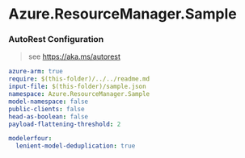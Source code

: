 # Azure.ResourceManager.Sample
### AutoRest Configuration
> see https://aka.ms/autorest

``` yaml
azure-arm: true
require: $(this-folder)/../../readme.md
input-file: $(this-folder)/sample.json
namespace: Azure.ResourceManager.Sample
model-namespace: false
public-clients: false
head-as-boolean: false
payload-flattening-threshold: 2

modelerfour:
  lenient-model-deduplication: true
```
